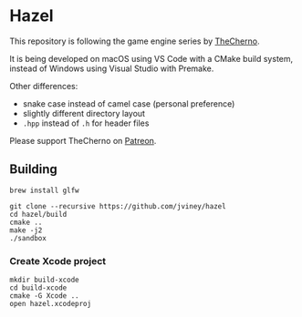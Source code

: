 # Hazel

This repository is following the game engine series by [TheCherno](https://www.youtube.com/user/TheChernoProject).

It is being developed on macOS using VS Code with a CMake build system, instead of Windows using Visual Studio with Premake.

Other differences:

- snake case instead of camel case (personal preference)
- slightly different directory layout
- `.hpp` instead of `.h` for header files

Please support TheCherno on [Patreon](https://patreon.com/thecherno).

## Building

```
brew install glfw

git clone --recursive https://github.com/jviney/hazel
cd hazel/build
cmake ..
make -j2
./sandbox
```

### Create Xcode project

```
mkdir build-xcode
cd build-xcode
cmake -G Xcode ..
open hazel.xcodeproj
```
